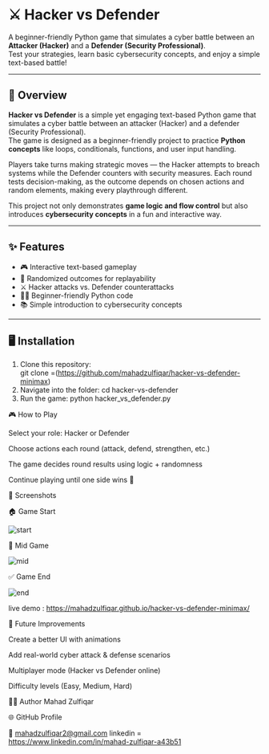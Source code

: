 # ⚔️ Hacker vs Defender  

A beginner-friendly Python game that simulates a cyber battle between an **Attacker (Hacker)** and a **Defender (Security Professional)**.  
Test your strategies, learn basic cybersecurity concepts, and enjoy a simple text-based battle!  

---

## 📖 Overview  

**Hacker vs Defender** is a simple yet engaging text-based Python game that simulates a cyber battle between an attacker (Hacker) and a defender (Security Professional).  
The game is designed as a beginner-friendly project to practice **Python concepts** like loops, conditionals, functions, and user input handling.  

Players take turns making strategic moves — the Hacker attempts to breach systems while the Defender counters with security measures. Each round tests decision-making, as the outcome depends on chosen actions and random elements, making every playthrough different.  

This project not only demonstrates **game logic and flow control** but also introduces **cybersecurity concepts** in a fun and interactive way.  

---

## ✨ Features  

- 🎮 Interactive text-based gameplay  
- 🔀 Randomized outcomes for replayability  
- ⚔️ Hacker attacks vs. Defender counterattacks  
- 🧑‍💻 Beginner-friendly Python code  
- 📚 Simple introduction to cybersecurity concepts  

---

## 🖥️ Installation  

1. Clone this repository:  
   git clone  =(https://github.com/mahadzulfiqar/hacker-vs-defender-minimax)
2. Navigate into the folder:
   cd hacker-vs-defender
3. Run the game:
   python hacker_vs_defender.py

🎮 How to Play

Select your role: Hacker or Defender

Choose actions each round (attack, defend, strengthen, etc.)

The game decides round results using logic + randomness

Continue playing until one side wins 🎉


📸 Screenshots

🏠 Game Start


![start](https://github.com/user-attachments/assets/0baf2985-7827-4835-80f7-f70b9349815f)



🔄 Mid Game 



![mid](https://github.com/user-attachments/assets/b7d57230-b846-4037-b4c0-9bb10850e935)



✅ Game End



![end](https://github.com/user-attachments/assets/924303e4-8f82-4470-b031-f0b0d3478342)






live demo : 
https://mahadzulfiqar.github.io/hacker-vs-defender-minimax/


🚀 Future Improvements

Create a better UI with animations

Add real-world cyber attack & defense scenarios

Multiplayer mode (Hacker vs Defender online)

Difficulty levels (Easy, Medium, Hard)

👨‍💻 Author
Mahad Zulfiqar

🌐 GitHub Profile

📧 mahadzulfiqar2@gmail.com
linkedin = https://www.linkedin.com/in/mahad-zulfiqar-a43b51

